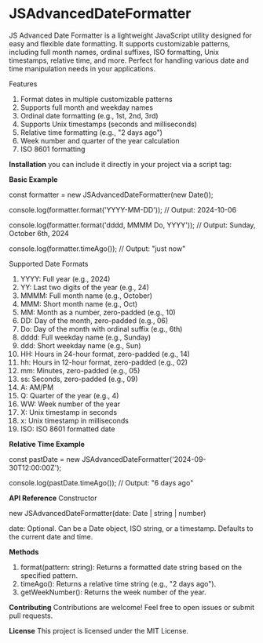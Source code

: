 # JSAdvancedDateFormatter
JS Advanced Date Formatter is a lightweight JavaScript utility designed for easy and flexible date formatting. It supports customizable patterns, including full month names, ordinal suffixes, ISO formatting, Unix timestamps, relative time, and more. Perfect for handling various date and time manipulation needs in your applications.
 
Features
1. Format dates in multiple customizable patterns
2. Supports full month and weekday names
3. Ordinal date formatting (e.g., 1st, 2nd, 3rd)
4. Supports Unix timestamps (seconds and milliseconds)
5. Relative time formatting (e.g., "2 days ago")
6. Week number and quarter of the year calculation
7. ISO 8601 formatting

**Installation**
you can include it directly in your project via a script tag:
 <script src="./index.js"></script>

**Basic Example**

const formatter = new JSAdvancedDateFormatter(new Date());

console.log(formatter.format('YYYY-MM-DD')); // Output: 2024-10-06

console.log(formatter.format('dddd, MMMM Do, YYYY')); // Output: Sunday, October 6th, 2024

console.log(formatter.timeAgo()); // Output: "just now"

Supported Date Formats
1. YYYY: Full year (e.g., 2024)
2. YY: Last two digits of the year (e.g., 24)
3. MMMM: Full month name (e.g., October)
4. MMM: Short month name (e.g., Oct)
5. MM: Month as a number, zero-padded (e.g., 10)
6. DD: Day of the month, zero-padded (e.g., 06)
7. Do: Day of the month with ordinal suffix (e.g., 6th)
8. dddd: Full weekday name (e.g., Sunday)
9. ddd: Short weekday name (e.g., Sun)
10. HH: Hours in 24-hour format, zero-padded (e.g., 14)
11. hh: Hours in 12-hour format, zero-padded (e.g., 02)
12. mm: Minutes, zero-padded (e.g., 05)
13. ss: Seconds, zero-padded (e.g., 09)
14. A: AM/PM
15. Q: Quarter of the year (e.g., 4)
16. WW: Week number of the year
17. X: Unix timestamp in seconds
18. x: Unix timestamp in milliseconds
19. ISO: ISO 8601 formatted date


**Relative Time Example**

const pastDate = new JSAdvancedDateFormatter('2024-09-30T12:00:00Z');

console.log(pastDate.timeAgo()); // Output: "6 days ago"


**API Reference**
Constructor

new JSAdvancedDateFormatter(date: Date | string | number)

date: Optional. Can be a Date object, ISO string, or a timestamp. Defaults to the current date and time.


**Methods**

1. format(pattern: string): Returns a formatted date string based on the specified pattern.
2. timeAgo(): Returns a relative time string (e.g., "2 days ago").
3. getWeekNumber(): Returns the week number of the year.

**Contributing**
Contributions are welcome! Feel free to open issues or submit pull requests.

**License**
This project is licensed under the MIT License.

